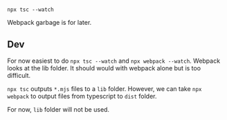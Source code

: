 #

`npx tsc --watch`

Webpack garbage is for later. 

## Dev

For now easiest to do `npx tsc --watch` and `npx webpack --watch`.  Webpack looks at the lib folder.  It should would with webpack alone but is too difficult.

`npx tsc` outputs `*.mjs` files to a `lib` folder.  However, we can take `npx webpack` to output files from typescript to `dist` folder.

For now, `lib` folder will not be used.